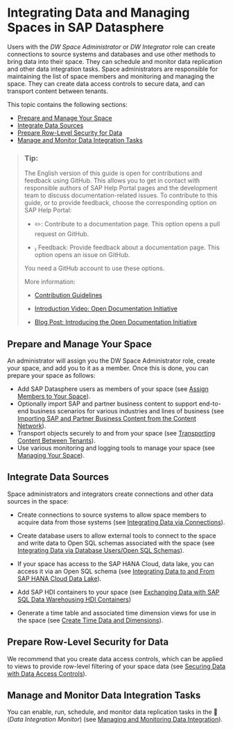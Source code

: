 <!-- loio8f98d3c917f94452bafe288055b60b35 -->

<link rel="stylesheet" type="text/css" href="css/sap-icons.css"/>

# Integrating Data and Managing Spaces in SAP Datasphere

Users with the *DW Space Administrator* or *DW Integrator* role can create connections to source systems and databases and use other methods to bring data into their space. They can schedule and monitor data replication and other data integration tasks. Space administrators are responsible for maintaining the list of space members and monitoring and managing the space. They can create data access controls to secure data, and can transport content between tenants.

This topic contains the following sections:

-   [Prepare and Manage Your Space](integrating-data-and-managing-spaces-in-sap-datasphere-8f98d3c.md#loio8f98d3c917f94452bafe288055b60b35__section_prepare_space)
-   [Integrate Data Sources](integrating-data-and-managing-spaces-in-sap-datasphere-8f98d3c.md#loio8f98d3c917f94452bafe288055b60b35__section_integrate_sources)
-   [Prepare Row-Level Security for Data](integrating-data-and-managing-spaces-in-sap-datasphere-8f98d3c.md#loio8f98d3c917f94452bafe288055b60b35__section_dacs)
-   [Manage and Monitor Data Integration Tasks](integrating-data-and-managing-spaces-in-sap-datasphere-8f98d3c.md#loio8f98d3c917f94452bafe288055b60b35__section_monitor)

> ### Tip:  
> The English version of this guide is open for contributions and feedback using GitHub. This allows you to get in contact with responsible authors of SAP Help Portal pages and the development team to discuss documentation-related issues. To contribute to this guide, or to provide feedback, choose the corresponding option on SAP Help Portal:
> 
> -   :pencil2:: Contribute to a documentation page. This option opens a pull request on GitHub.
> 
> -   <span class="SAP-icons"></span> Feedback: Provide feedback about a documentation page. This option opens an issue on GitHub.
> 
> 
> You need a GitHub account to use these options.
> 
> More information:
> 
> -   [Contribution Guidelines](https://help.sap.com/docs/open-documentation-initiative/contribution-guidelines/readme.html)
> 
> -   [Introduction Video: Open Documentation Initiative](https://www.youtube.com/watch?v=WJ0oarMlVW4)
> 
> -   [Blog Post: Introducing the Open Documentation Initiative](https://blogs.sap.com/2021/05/20/introducing-the-open-documentation-initiative/)



<a name="loio8f98d3c917f94452bafe288055b60b35__section_prepare_space"/>

## Prepare and Manage Your Space

An administrator will assign you the DW Space Administrator role, create your space, and add you to it as a member. Once this is done, you can prepare your space as follows:

-   Add SAP Datasphere users as members of your space \(see [Assign Members to Your Space](assign-members-to-your-space-9d59fe5.md)\).
-   Optionally import SAP and partner business content to support end-to-end business scenarios for various industries and lines of business \(see [Importing SAP and Partner Business Content from the Content Network](importing-sap-and-partner-business-content-from-the-content-network-400078d.md)\).
-   Transport objects securely to and from your space \(see [Transporting Content Between Tenants](Transporting-Content-Between-Tenants/transporting-content-between-tenants-df12666.md)\).
-   Use various monitoring and logging tools to manage your space \(see [Managing Your Space](managing-your-space-268ea7e.md)\).



<a name="loio8f98d3c917f94452bafe288055b60b35__section_integrate_sources"/>

## Integrate Data Sources

Space administrators and integrators create connections and other data sources in the space:

-   Create connections to source systems to allow space members to acquire data from those systems \(see [Integrating Data via Connections](Integrating-Data-Via-Connections/integrating-data-via-connections-eb85e15.md)\).
-   Create database users to allow external tools to connect to the space and write data to Open SQL schemas associated with the space \(see [Integrating Data via Database Users/Open SQL Schemas](Integrating-Data-Via-Database-Users/Open-SQL-Schema/integrating-data-via-database-users-open-sql-schemas-3de55a7.md)\).
-   If your space has access to the SAP HANA Cloud, data lake, you can access it via an Open SQL schema \(see [Integrating Data to and From SAP HANA Cloud Data Lake](Integrating-Data-to-and-From-HANA-Cloud/integrating-data-to-and-from-sap-hana-cloud-data-lake-e84545b.md)\).

-   Add SAP HDI containers to your space \(see [Exchanging Data with SAP SQL Data Warehousing HDI Containers](Exchanging-Data-with-SAP-SQL-Data-Warehousing-HDI-Container/exchanging-data-with-sap-sql-data-warehousing-hdi-con-1aec7ca.md)\)
-   Generate a time table and associated time dimension views for use in the space \(see [Create Time Data and Dimensions](create-time-data-and-dimensions-c5cfce4.md)\).



<a name="loio8f98d3c917f94452bafe288055b60b35__section_dacs"/>

## Prepare Row-Level Security for Data

We recommend that you create data access controls, which can be applied to views to provide row-level filtering of your space data \(see [Securing Data with Data Access Controls](Data-Access-Control/securing-data-with-data-access-controls-a032e51.md)\).



<a name="loio8f98d3c917f94452bafe288055b60b35__section_monitor"/>

## Manage and Monitor Data Integration Tasks

You can enable, run, schedule, and monitor data replication tasks in the <span class="FPA-icons"></span> \(*Data Integration Monitor*\) \(see [Managing and Monitoring Data Integration](Data-Integration-Monitor/managing-and-monitoring-data-integration-4cbf7c7.md)\).

